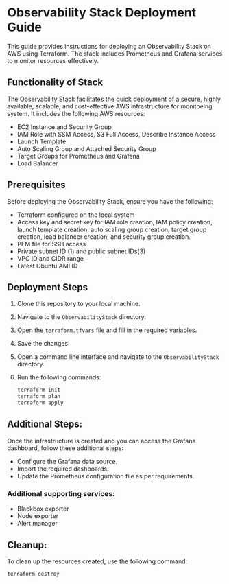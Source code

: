 # Observability Stack Deployment Guide

This guide provides instructions for deploying an Observability Stack on AWS using Terraform. The stack includes Prometheus and Grafana services to monitor resources effectively.

## Functionality of Stack

The Observability Stack facilitates the quick deployment of a secure, highly available, scalable, and cost-effective AWS infrastructure for monitoeing system. It includes the following AWS resources:
- EC2 Instance and Security Group
- IAM Role with SSM Access, S3 Full Access, Describe Instance Access
- Launch Template
- Auto Scaling Group and Attached Security Group
- Target Groups for Prometheus and Grafana
- Load Balancer

## Prerequisites

Before deploying the Observability Stack, ensure you have the following:
- Terraform configured on the local system
- Access key and secret key for IAM role creation, IAM policy creation, launch template creation, auto scaling group creation, target group creation, load balancer creation, and security group creation.
- PEM file for SSH access
- Private subnet ID (1) and public subnet IDs(3)
- VPC ID and CIDR range
- Latest Ubuntu AMI ID

## Deployment Steps

1. Clone this repository to your local machine.
2. Navigate to the `ObservabilityStack` directory.
3. Open the `terraform.tfvars` file and fill in the required variables.
4. Save the changes.
5. Open a command line interface and navigate to the `ObservabilityStack` directory.
6. Run the following commands:
   
   ```bash
   terraform init
   terraform plan
   terraform apply

## Additional Steps:

Once the infrastructure is created and you can access the Grafana dashboard, follow these additional steps:

- Configure the Grafana data source.
- Import the required dashboards.
- Update the Prometheus configuration file as per requirements.
### Additional supporting services:

- Blackbox exporter
- Node exporter
- Alert manager

## Cleanup:
To clean up the resources created, use the following command:

  ```bash
  terraform destroy

